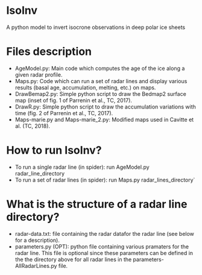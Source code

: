 # IsoInv
A python model to invert isocrone observations in deep polar ice sheets

# Files description
* AgeModel.py: Main code which computes the age of the ice along a given radar profile.
* Maps.py: Code which can run a set of radar lines and display various results (basal age, accumulation, melting, etc.) on maps.
* DrawBemap2.py: Simple python script to draw the Bedmap2 surface map  (inset of fig. 1 of Parrenin et al., TC, 2017).
* DrawR.py: Simple python script to draw the accumulation variations with time (fig. 2 of Parrenin et al., TC, 2017).
* Maps-marie.py and Maps-marie_2.py: Modified maps used in Cavitte et al. (TC, 2018).

# How to run IsoInv?
* To run a single radar line (in spider):
    run AgeModel.py radar_line_directory
* To run a set of radar lines (in spider):
    run Maps.py radar_lines_directory`

# What is the structure of a radar line directory?
* radar-data.txt: file containing the radar datafor the radar line (see below for a description).
* parameters.py (OPT): python file containing various pramaters for the radar line. This file is optional since these parameters can be defined in the the directory above for all radar lines in the parameters-AllRadarLines.py file.

